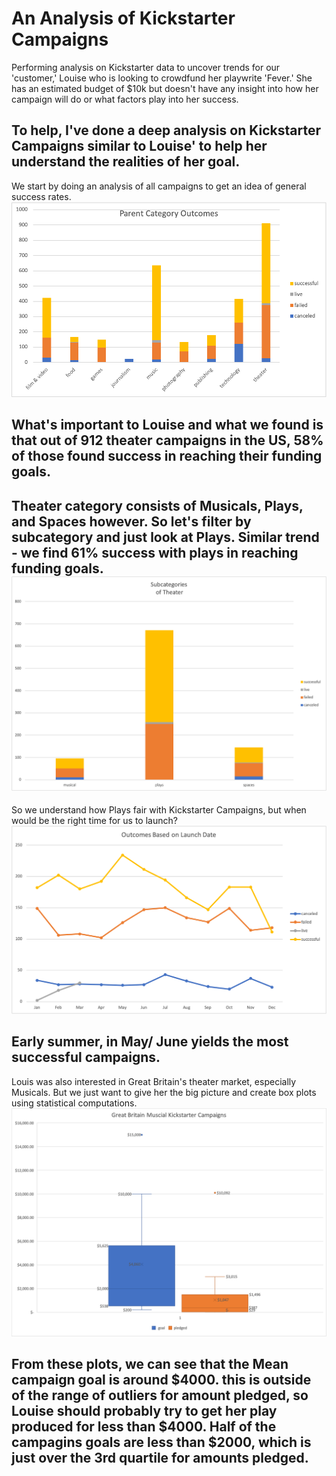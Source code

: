 # An Analysis of Kickstarter Campaigns 
Performing analysis on Kickstarter data to uncover trends for our 'customer,' Louise who is looking to crowdfund her playwrite 'Fever.' She has an estimated budget of $10k but doesn't have any insight into how her campaign will do or what factors play into her success. 

To help, I've done a deep analysis on Kickstarter Campaigns similar to Louise' to help her understand the realities of her goal. 
---

We start by doing an analysis of all campaigns to get an idea of general success rates.
![Parent Category Outcomes](/PC_outcomes.png)

What's important to Louise and what we found is that out of 912 theater campaigns in the US, 58% of those found success in reaching their funding goals. 
---
Theater category consists of Musicals, Plays, and Spaces however. So let's filter by subcategory and just look at Plays. 
Similar trend - we find 61% success with plays in reaching funding goals. 
![](/SC_outcomes.png)
---

So we understand how Plays fair with Kickstarter Campaigns, but when would be the right time for us to launch? 
![](/LaunchDate_outcomes.png)

Early summer, in May/ June yields the most successful campaigns. 
---

Louis was also interested in Great Britain's theater market, especially Musicals. But we just want to give her the big picture and create box plots using statistical computations.  
![](/GB_Musicals.png)

From these plots, we can see that the Mean campaign goal is around $4000. this is outside of the range of outliers for amount pledged, so Louise should probably try to get her play produced for less than $4000. Half of the campagins goals are less than $2000, which is just over the 3rd quartile for amounts pledged. 
---
